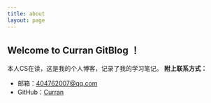 ```yaml
---
title: about
layout: page
---
```


Welcome to Curran GitBlog ！
----------------------------
本人CS在读，这是我的个人博客，记录了我的学习笔记。
**附上联系方式：**


 - 邮箱：404762007@qq.com
 - GitHub：[Curran][1]


  [1]: https://github.com/scutzck033
